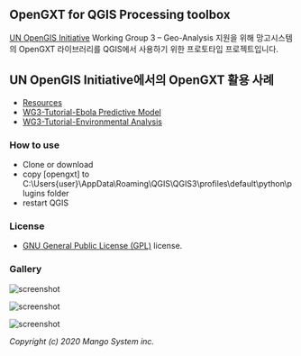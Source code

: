 ## OpenGXT for QGIS Processing toolbox

[UN OpenGIS Initiative](http://unopengis.org/) Working Group 3 – Geo-Analysis 지원을 위해 망고시스템의 OpenGXT 라이브러리를 QGIS에서 사용하기 위한 프로토타입 프로젝트입니다.

## UN OpenGIS Initiative에서의 OpenGXT 활용 사례

* [Resources](http://unopengis.org/unopengis/resources/resources00.php)
* [WG3-Tutorial-Ebola Predictive Model](http://unopengis.org/unopengis/resources/resources04.php?exec=view&no=2)
* [WG3-Tutorial-Environmental Analysis](http://unopengis.org/unopengis/resources/resources04.php?exec=view&no=5)

### How to use
* Clone or download 
* copy [opengxt] to C:\Users\{user}\AppData\Roaming\QGIS\QGIS3\profiles\default\python\plugins folder
* restart QGIS

### License

 - [GNU General Public License (GPL)](LICENSE) license.

### Gallery

![screenshot](https://github.com/mapplus/qgis-opengxt-plugin/blob/master/docs/images/opengxt-plugin.png?width=800)

![screenshot](https://github.com/mapplus/qgis-opengxt-plugin/blob/master/docs/images/opengxt-plugin-processing.png?width=800)

![screenshot](https://github.com/mapplus/qgis-opengxt-plugin/blob/master/docs/images/opengxt-plugin-processing-ex01.png?width=800)


<em>Copyright (c) 2020 Mango System inc.</em>
